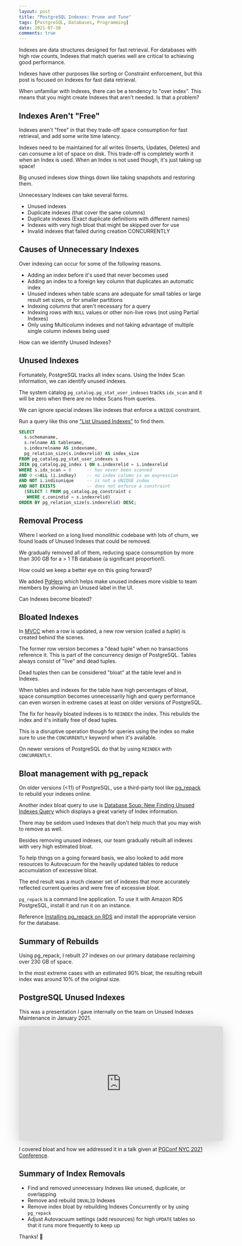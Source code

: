 ```yaml
---
layout: post
title: "PostgreSQL Indexes: Prune and Tune"
tags: [PostgreSQL, Databases, Programming]
date: 2021-07-30
comments: true
---
```


Indexes are data structures designed for fast retrieval. For databases with high row counts, Indexes that match queries well are critical to achieving good performance.

Indexes have other purposes like sorting or Constraint enforcement, but this post is focused on Indexes for fast data retrieval.

When unfamiliar with Indexes, there can be a tendency to "over index". This means that you might create Indexes that aren't needed. Is that a problem?

## Indexes Aren't "Free"
Indexes aren't "free" in that they trade-off space consumption for fast retrieval, and add some write time latency.

Indexes need to be maintained for all writes (Inserts, Updates, Deletes) and can consume a lot of space on disk. This trade-off is completely worth it when an Index is used. When an Index is not used though, it's just taking up space!

Big unused indexes slow things down like taking snapshots and restoring them.

Unnecessary Indexes can take several forms.

* Unused indexes
* Duplicate indexes (that cover the same columns)
* Duplicate indexes (Exact duplicate definitions with different names)
* Indexes with very high bloat that might be skipped over for use
* Invalid indexes that failed during creation CONCURRENTLY

## Causes of Unnecessary Indexes
Over indexing can occur for some of the following reasons.

* Adding an index before it's used that never becomes used
* Adding an index to a foreign key column that duplicates an automatic index
* Unused indexes when table scans are adequate for small tables or large result set sizes, or for smaller partitions
* Indexing columns that aren't necessary for a query
* Indexing rows with `NULL` values or other non-live rows (not using Partial Indexes)
* Only using Multicolumn indexes and not taking advantage of multiple single column indexes being used

How can we identify Unused Indexes?

## Unused Indexes
Fortunately, PostgreSQL tracks all index scans. Using the Index Scan information, we can identify unused indexes.

The system catalog `pg_catalog.pg_stat_user_indexes` tracks `idx_scan` and it will be zero when there are no Index Scans from queries.

We can ignore special indexes like indexes that enforce a `UNIQUE` constraint.

Run a query like this one ["List Unused Indexes"](https://github.com/andyatkinson/pg_scripts/blob/master/find_unused_indexes.sql) to find them.

```sql
SELECT
  s.schemaname,
  s.relname AS tablename,
  s.indexrelname AS indexname,
  pg_relation_size(s.indexrelid) AS index_size
FROM pg_catalog.pg_stat_user_indexes s
JOIN pg_catalog.pg_index i ON s.indexrelid = i.indexrelid
WHERE s.idx_scan = 0      -- has never been scanned
AND 0 <>ALL (i.indkey)    -- no index column is an expression
AND NOT i.indisunique     -- is not a UNIQUE index
AND NOT EXISTS            -- does not enforce a constraint
  (SELECT 1 FROM pg_catalog.pg_constraint c
   WHERE c.conindid = s.indexrelid)
ORDER BY pg_relation_size(s.indexrelid) DESC;
```

## Removal Process
Where I worked on a long lived monolithic codebase with lots of churn, we found loads of Unused Indexes that could be removed.

We gradually removed all of them, reducing space consumption by more than 300 GB for a > 1 TB database (a significant proportion!).

How could we keep a better eye on this going forward?

We added [PgHero](https://github.com/ankane/pghero) which helps make unused indexes more visible to team members by showing an Unused label in the UI.

Can Indexes become bloated?

## Bloated Indexes
In [MVCC](https://www.postgresql.org/docs/current/mvcc.html) when a row is updated, a new row version (called a *tuple*) is created behind the scenes.

The former row version becomes a "dead tuple" when no transactions reference it. This is part of the concurrency design of PostgreSQL. Tables always consist of "live" and dead tuples.

Dead tuples then can be considered "bloat" at the table level and in Indexes.

When tables and indexes for the table have high percentages of bloat, space consumption becomes unnecessarily high and query performance can even worsen in extreme cases at least on older versions of PostgreSQL.

The fix for heavily bloated indexes is to `REINDEX` the index. This rebuilds the index and it's initially free of dead tuples.

This is a disruptive operation though for queries using the index so make sure to use the `CONCURRENTLY` keyword when it's available.

On newer versions of PostgreSQL do that by using `REINDEX` with `CONCURRENTLY`.

## Bloat management with pg_repack
On older versions (<11) of PostgreSQL, use a third-party tool like [pg_repack](https://reorg.github.io/pg_repack/) to rebuild your indexes online.

Another index bloat query to use is [Database Soup: New Finding Unused Indexes Query](http://www.databasesoup.com/2014/05/new-finding-unused-indexes-query.html) which displays a great variety of Index information.

There may be seldom used Indexes that don't help much that you may wish to remove as well.

Besides removing unused indexes, our team gradually rebuilt all indexes with very high estimated bloat.

To help things on a going forward basis, we also looked to add more resources to Autovacuum for the heavily updated tables to reduce accumulation of excessive bloat.

The end result was a much cleaner set of indexes that more accurately reflected current queries and were free of excessive bloat.

`pg_repack` is a command line application. To use it with Amazon RDS PostgreSQL, install it and run it on an instance.

Reference [Installing pg_repack on RDS](https://theituniversecom.wordpress.com/install-pg_repack-on-amazon-ec2-for-rds-postgresql-instances/) and install the appropriate version for the database.

## Summary of Rebuilds
Using pg_repack, I rebuilt 27 indexes on our primary database reclaiming over 230 GB of space.

In the most extreme cases with an estimated 90% bloat, the resulting rebuilt index was around 10% of the original size.

## PostgreSQL Unused Indexes
This was a presentation I gave internally on the team on Unused Indexes Maintenance in January 2021.

<iframe class="speakerdeck-iframe" frameborder="0" src="https://speakerdeck.com/player/6644d7dd7380413ea19dce1955f41269" title="PostgreSQL Unused Indexes" allowfullscreen="true" mozallowfullscreen="true" webkitallowfullscreen="true" style="border: 0px; background-color: rgba(0, 0, 0, 0.1); margin: 0px; padding: 0px; border-radius: 6px; -webkit-background-clip: padding-box; -webkit-box-shadow: rgba(0, 0, 0, 0.2) 0px 5px 40px; box-shadow: rgba(0, 0, 0, 0.2) 0px 5px 40px; width: 560px; height: 314px;" data-ratio="1.78343949044586"></iframe>

I covered bloat and how we addressed it in a talk given at [PGConf NYC 2021 Conference](/blog/2021/12/06/pgconf-nyc-2021).

## Summary of Index Removals
* Find and removed unnecessary Indexes like unused, duplicate, or overlapping
* Remove and rebuild `INVALID` Indexes
* Remove index bloat by rebuilding Indexes Concurrently or by using `pg_repack`
* Adjust Autovacuum settings (add resources) for high `UPDATE` tables so that it runs more frequently to keep up

Thanks! 👋
